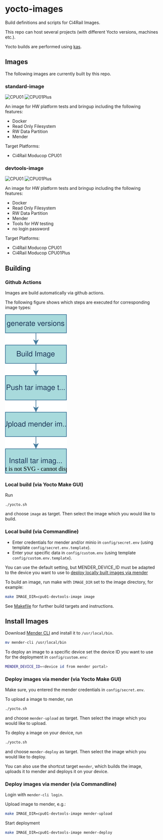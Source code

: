# yocto-images

Build definitions and scripts for Ci4Rail Images.

This repo can host several projects (with different Yocto versions, machines etc.).

Yocto builds are performed using [kas](https://github.com/siemens/kas).

## Images

The following images are currently built by this repo.

### standard-image

![CPU01](https://github.com/ci4rail/yocto-images/actions/workflows/cpu01-standard-image.yaml/badge.svg)
![CPU01Plus](https://github.com/ci4rail/yocto-images/actions/workflows/cpu01plus-standard-image.yaml/badge.svg)

An image for HW platform tests and bringup including the following features:

- Docker
- Read Only Filesystem
- RW Data Partition
- Mender

Target Platforms:

- Ci4Rail Moducop CPU01


### devtools-image

![CPU01](https://github.com/ci4rail/yocto-images/actions/workflows/cpu01-devtools-image.yaml/badge.svg)
![CPU01Plus](https://github.com/ci4rail/yocto-images/actions/workflows/cpu01plus-devtools-image.yaml/badge.svg)

An image for HW platform tests and bringup including the following features:

- Docker
- Read Only Filesystem
- RW Data Partition
- Mender
- Tools for HW testing
- no login password

Target Platforms:

- Ci4Rail Moducop CPU01
- Ci4Rail Moducop CPU01Plus

## Building

### Github Actions

Images are build automatically via github actions.

The following figure shows which steps are executed for corresponding image types:

![Yocto Images Pipelines](doc/yocto-images-pipelines.drawio.svg)

### Local build (via Yocto Make GUI)

Run
```
./yocto.sh
```
and choose `image` as target. Then select the image which you would like to build.

### Local build (via Commandline)

- Enter credentials for mender and/or minio in `config/secret.env` (using template `config/secret.env.template`).
- Enter your specific data in `config/custom.env` (using template `config/custom.env.template`).

You can use the default setting, but MENDER_DEVICE_ID must be adapted to the device you want to use to [deploy locally built images via mender](#deploy-images-via-mender)

To build an image, run make with `IMAGE_DIR` set to the image directory, for example:

```bash
make IMAGE_DIR=cpu01-devtools-image image
```

See [Makefile](Makefile) for further build targets and instructions.

## Install Images

Download [Mender CLI](https://docs.mender.io/downloads#mender-cli) and install it to `/usr/local/bin`.
```bash
mv mender-cli /usr/local/bin
```

To deploy an image to a specific device set the device ID you want to use for the deployment in `config/custom.env`:

```bash
MENDER_DEVICE_ID=<device id from mender portal>
```

### Deploy images via mender (via Yocto Make GUI)

Make sure, you entered the mender credentials in `config/secret.env`.

To upload a image to mender, run
```bash
./yocto.sh
```
and choose `mender-upload` as target. Then select the image which you would like to upload.

To deploy a image on your device, run
```bash
./yocto.sh
```
and choose `mender-deploy` as target. Then select the image which you would like to deploy.

You can also use the shortcut target `mender`, which builds the image, uploads it to mender and deploys it on your device.


### Deploy images via mender (via Commandline)

Login with `mender-cli login`.

Upload image to mender, e.g.:

```bash
make IMAGE_DIR=cpu01-devtools-image mender-upload
```

Start deployment

```bash
make IMAGE_DIR=cpu01-devtools-image mender-deploy
```

